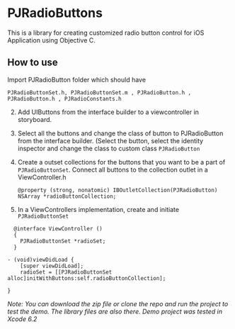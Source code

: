 # PJRadioButtons
This is a library for creating customized radio button control for iOS Application using Objective C.

## How to use

Import PJRadioButton folder which should have

```
PJRadioButtonSet.h, PJRadioButtonSet.m , PJRadioButton.h , PJRadioButton.h , PJRadioConstants.h
```

2. Add UIButtons from the interface builder to a viewcontroller in storyboard.

3. Select all the buttons and change the class of button to PJRadioButton from the interface builder. (Select the button, select the identity inspector and change the class to custom class ```PJRadioButton```
4. Create a outset collections for the buttons that you want to be a part of ```PJRadioButtonSet```. Connect all buttons to the collection outlet in a ViewController.h

   ```@property (strong, nonatomic) IBOutletCollection(PJRadioButton) NSArray *radioButtonCollection;```
   
5. In a ViewControllers implementation, create and initiate ```PJRadioButtonSet```
```
  @interface ViewController ()
  {
    PJRadioButtonSet *radioSet;
  }

- (void)viewDidLoad {
    [super viewDidLoad];
    radioSet = [[PJRadioButtonSet alloc]initWithButtons:self.radioButtonCollection];

}
```

*Note: You can download the zip file or clone the repo and run the project to test the demo. The library files are also there. Demo project was tested in Xcode 6.2*
   



